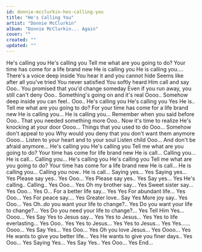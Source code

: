 ```yaml
---
id: donnie-mcclurkin-hes-calling-you
title: "He's Calling You"
artist: "Donnie McClurkin"
album: "Donnie McClurkin... Again"
cover: ""
created: ""
updated: ""
---
```


He's calling you
He's calling you
Tell me what are you going to do?
Your time has come for a life brand new
He is calling you
He is calling you....
There's a voice deep inside
You hear it and you cannot hide
Seems like after all you've tried
You never satisfied
You softly heard Him call and say
Ooo..
You promised that you'd change someday
Even if you run away, you still can't deny
Ooo..
Something's going on and it's real
Oooo..
Somehow deep inside you can feel.. Ooo..
He's calling you
He's calling you
Yes He is..
Tell me what are you going to do?
For your time has come for a life brand new
He is calling you...
He is calling you...
Remember when you said before
Ooo..
That you needed something more
Ooo..
Now it's time to realize
He's knocking at your door
Oooo...
Things that you used to do
Ooo...
Somehow don't appeal to you
Why would you deny that you don't want them anymore
Oooo...
Listen to your heart and to your soul
Listen child
Ooo...
And don't be afraid anymore...
He's calling you
He's calling you
Tell me what are you going to do?
Your time has come for life brand new
He is call...
Calling you...
He is call...
Calling you...
He's calling you
He's calling you
Tell me what are you going to do?
Your time has come for a life brand new
He is call...
He is calling you...
Calling you now..
He is call...
Saying yes... Yes
Saying yes... Yes
Please say yes.. Yes
Ooo... Yes
Please say yes.. Yes
Say yes... Yes
He's calling.. Calling.. Yes
Ooo... Yes
Oh my brother say... Yes
Sweet sister say... Yes
Ooo... Yes
O... For a better life say... Yes
Yes
For abundant life... Yes
Ooo... Yes
For peace say.... Yes
Greater love.. Say Yes
More joy say.. Yes
Ooo... Yes
Oh..do you want your life to change?.. Yes
Do you want your life to change?... Yes
Do you need your life to change?... Yes
Tell Him Yes... Oooo... Yes
Say Yes to Jesus say... Yes
Yes to Jesus... Yes
Yes to life everlasting... Yes
Ooo.. Yes
Yes to Jesus... Yes
Yes to Jesus... Yes
Yes......
Oooo... Yes
Say Yes... Yes
Ooo... Yes
Oh you love Jesus... Yes
Oooo... Yes
He wants to give you better life... Yes
He wants to give you finer days.. Yes
Ooo... Yes
Saying Yes... Yes
Say Yes.. Yes
Ooo... Yes
End...